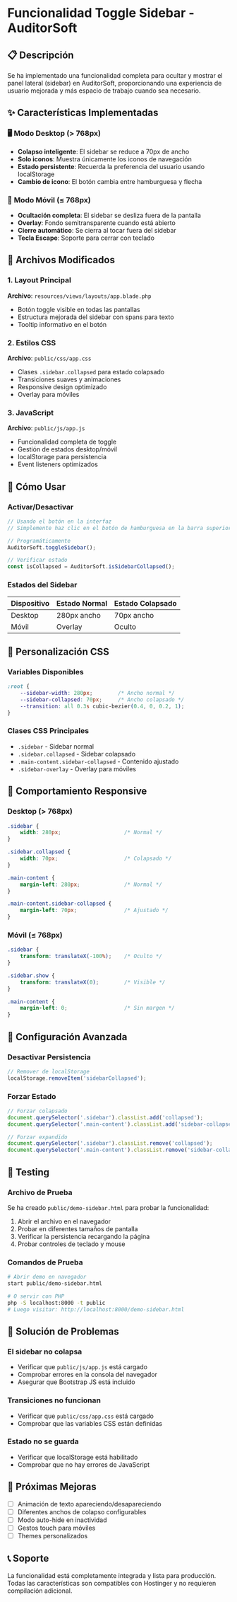 # Funcionalidad Toggle Sidebar - AuditorSoft

## 📋 Descripción

Se ha implementado una funcionalidad completa para ocultar y mostrar el panel lateral (sidebar) en AuditorSoft, proporcionando una experiencia de usuario mejorada y más espacio de trabajo cuando sea necesario.

## ✨ Características Implementadas

### 🖥️ **Modo Desktop (> 768px)**
- **Colapso inteligente**: El sidebar se reduce a 70px de ancho
- **Solo iconos**: Muestra únicamente los iconos de navegación
- **Estado persistente**: Recuerda la preferencia del usuario usando localStorage
- **Cambio de icono**: El botón cambia entre hamburguesa y flecha

### 📱 **Modo Móvil (≤ 768px)**
- **Ocultación completa**: El sidebar se desliza fuera de la pantalla
- **Overlay**: Fondo semitransparente cuando está abierto
- **Cierre automático**: Se cierra al tocar fuera del sidebar
- **Tecla Escape**: Soporte para cerrar con teclado

## 🎯 **Archivos Modificados**

### 1. Layout Principal
**Archivo**: `resources/views/layouts/app.blade.php`
- Botón toggle visible en todas las pantallas
- Estructura mejorada del sidebar con spans para texto
- Tooltip informativo en el botón

### 2. Estilos CSS
**Archivo**: `public/css/app.css`
- Clases `.sidebar.collapsed` para estado colapsado
- Transiciones suaves y animaciones
- Responsive design optimizado
- Overlay para móviles

### 3. JavaScript
**Archivo**: `public/js/app.js`
- Funcionalidad completa de toggle
- Gestión de estados desktop/móvil
- localStorage para persistencia
- Event listeners optimizados

## 🚀 **Cómo Usar**

### Activar/Desactivar
```javascript
// Usando el botón en la interfaz
// Simplemente haz clic en el botón de hamburguesa en la barra superior

// Programáticamente
AuditorSoft.toggleSidebar();

// Verificar estado
const isCollapsed = AuditorSoft.isSidebarCollapsed();
```

### Estados del Sidebar

| Dispositivo | Estado Normal | Estado Colapsado |
|-------------|---------------|------------------|
| Desktop     | 280px ancho   | 70px ancho       |
| Móvil       | Overlay       | Oculto           |

## 🎨 **Personalización CSS**

### Variables Disponibles
```css
:root {
    --sidebar-width: 280px;        /* Ancho normal */
    --sidebar-collapsed: 70px;     /* Ancho colapsado */
    --transition: all 0.3s cubic-bezier(0.4, 0, 0.2, 1);
}
```

### Clases CSS Principales
- `.sidebar` - Sidebar normal
- `.sidebar.collapsed` - Sidebar colapsado
- `.main-content.sidebar-collapsed` - Contenido ajustado
- `.sidebar-overlay` - Overlay para móviles

## 📱 **Comportamiento Responsive**

### Desktop (> 768px)
```css
.sidebar {
    width: 280px;                    /* Normal */
}

.sidebar.collapsed {
    width: 70px;                     /* Colapsado */
}

.main-content {
    margin-left: 280px;              /* Normal */
}

.main-content.sidebar-collapsed {
    margin-left: 70px;               /* Ajustado */
}
```

### Móvil (≤ 768px)
```css
.sidebar {
    transform: translateX(-100%);    /* Oculto */
}

.sidebar.show {
    transform: translateX(0);        /* Visible */
}

.main-content {
    margin-left: 0;                  /* Sin margen */
}
```

## 🔧 **Configuración Avanzada**

### Desactivar Persistencia
```javascript
// Remover de localStorage
localStorage.removeItem('sidebarCollapsed');
```

### Forzar Estado
```javascript
// Forzar colapsado
document.querySelector('.sidebar').classList.add('collapsed');
document.querySelector('.main-content').classList.add('sidebar-collapsed');

// Forzar expandido
document.querySelector('.sidebar').classList.remove('collapsed');
document.querySelector('.main-content').classList.remove('sidebar-collapsed');
```

## 🎯 **Testing**

### Archivo de Prueba
Se ha creado `public/demo-sidebar.html` para probar la funcionalidad:

1. Abrir el archivo en el navegador
2. Probar en diferentes tamaños de pantalla
3. Verificar la persistencia recargando la página
4. Probar controles de teclado y mouse

### Comandos de Prueba
```bash
# Abrir demo en navegador
start public/demo-sidebar.html

# O servir con PHP
php -S localhost:8000 -t public
# Luego visitar: http://localhost:8000/demo-sidebar.html
```

## 🐛 **Solución de Problemas**

### El sidebar no colapsa
- Verificar que `public/js/app.js` está cargado
- Comprobar errores en la consola del navegador
- Asegurar que Bootstrap JS está incluido

### Transiciones no funcionan
- Verificar que `public/css/app.css` está cargado
- Comprobar que las variables CSS están definidas

### Estado no se guarda
- Verificar que localStorage está habilitado
- Comprobar que no hay errores de JavaScript

## 🚀 **Próximas Mejoras**

- [ ] Animación de texto apareciendo/desapareciendo
- [ ] Diferentes anchos de colapso configurables
- [ ] Modo auto-hide en inactividad
- [ ] Gestos touch para móviles
- [ ] Themes personalizados

## 📞 **Soporte**

La funcionalidad está completamente integrada y lista para producción. Todas las características son compatibles con Hostinger y no requieren compilación adicional.
